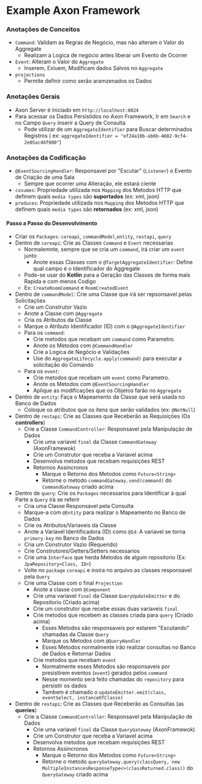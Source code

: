# Example Axon Framework

### Anotações de Conceitos

- `Command`: Validam as Regras de Negócio, mas não alteram o Valor do Aggregate
    - Realizam a Logica de negócio antes liberar um Evento de Ocorrer
- `Event`: Alteram o Valor do `Aggregate`
    - Inserem, Exluem, Modificam dados Salvos no `Aggregate`
- `projections`
    - Permite definir como serão aramzenados os Dados

### Anotações Gerais

- Axon Server é iniciado em `http://localhost:8024`
- Para acessar os Dados Persistidos no Axon Framework, Ir em `Search` e no Campo `Query` inserir a Query de Consulta
    - Pode utilizar de um `AggregateIdentifier` para Buscar determinados Registros (
      ex: `aggregateIdentifier = "ef24a10b-ab6b-4882-9cf4-2e05ac46f080"`)

### Anotações da Codificação

- `@EventSourcingHandler`: Responsavel por "Escutar" (`Listener`) o Evento de Criação de uma Sala
    - Sempre que ocorrer uma Alteração, ele estará ciente
- `cosumes`: Propriedade utilizada nos `Mapping` dos Metodos HTTP que definem quais `media types` são **suportados**
  (ex: xml, json)
- `produces`: Propriedade utilizada nos `Mapping` dos Metodos HTTP que definem quais `media types` são **retornados**
  (ex:  xml, json)

#### Passo a Passo do Desenvolvimento

- Criar os `Packages`: `coreapi`, `commandModel`,`entity`, `restapi`, `query`
- Dentro de `coreapi`: Crie as Classes `Command` e `Event` necessarias
    - Normalemnte, sempre que se cria um `command`, irá criar um `event` junto
        - Anote essas Classes com o `@TargetAggregateIdentifier`: Define qual campo é o Identificador do Aggregate
    - Pode-se usar do **Kotlin** para a Geração das Classes de forma mais Rapida e com menos Codigo
    - Ex: `CreateRoomCommand` e `RoomCreatedEvent`
- Dentro de `commandModel`: Crie uma Classe que irá ser repsonsavel pelas Solicitações
    - Crie um Construtor Vazio
    - Anote a Classe com `@Aggregate`
    - Cria os Atributos da Classe
    - Marque o Atributo Identificador (ID) com o `@AggregateIdentifier`
    - Para os `command`:
        - Crie metodos que recebam um `command` como Parametro.
        - Anote os Metodos com `@CommandHandler`
        - Crie a Logica de Negócio e Validações
        - Use do `AggregateLifecycle.apply(command)` para executar a solicitação do Comando
    - Para os `event`:
        - Crie metodos que recebam um `event` como Parametro.
        - Anote os Metodos com `@EventSourcingHandler`
        - Aplique as modificações que os Objetos farão no `Aggregate`
- Dentro de `entity`: Faça o Mapeamento da Classe que será usada no Banco de Dados
    - Coloque os atributos que os itens que serão validados (ex: `@NotNull`)
- Dentro de `restapi`: Crie as Classes que Receberão as Requisições (Os **controllers**)
    - Crie a Classe `CommandController`: Responsavel pela Manipulação de Dados
        - Crie uma variavel `final` da Classe `CommandGateway` (AxonFramewok)
        - Crie um Construtor que receba a Variavel acima
        - Desenvolva metodos que recebam requisições REST
        - Retornos Assincronos
            - Marque o Retorno dos Metodos como `Future<String>`
            - Retorne o metodo `commandGateway.send(command)` do `CommandGateway` criado acima
- Dentro de `query`: Crie os `Packages` necessarios para Identificar à qual Parte a `Query` irá se referir
    - Cria uma Classe Responsavel pela Consulta
    - Marque-a com `@Entity` para realizar o Mapeamento no Banco de Dados
    - Crie os Atributos/Variaveis da Classe
    - Anote a Variavel Identificadora (ID) como `@Id`: A variavel se torna `primary-key` no Banco de Dados
    - Cria um Construtor Vazio (Requerido)
    - Crie Construtores/Getters/Setters necessarios
    - Crie uma `Interface` que herda Metodos de algum repositorio (Ex: `JpaRepository<Class, ID>`)
    - Volte no `package` `coreapi` e insira no arquivo as classes responsavel pela `Query`
    - Crie uma Classe com o final `Projection`
        - Anote a classe com `@Component`
        - Crie uma variavel `final` da Classe `QueryUpdateEmitter` e do Repositorio (Criado acima)
        - Crie um construtor que recebe essas duas variaveis `final`
        - Crie metodos que recebem as classes criada para `query` (Criado acima)
            - Esses Metodos são responsaveis por estarem "Escutando" chamadas da Classe `Query`
            - Marque os Metodos com `@QueryHandler`
            - Esses Metodos normalmente irão realizar consultas no Banco de Dados e Retornar Dados
        - Crie metodos que recebam `event`
            - Normalmente esses Metodos são responsaveis por presistirem eventos (`event`) gerados pelos `command`
            - Nesse momento será feito chamadas do `repository` para persistir os dados
            - Tambem é chamado o `updateEmitter.emit(class, eventSelect, instanceOfClasse)`
- Dentro de `restapi`: Crie as Classes que Receberão as Consultas (as **queries**)
    - Crie a Classe `CommandController`: Responsavel pela Manipulação de Dados
        - Crie uma variavel `final` da Classe `QueryGateway` (AxonFramewok)
        - Crie um Construtor que receba a Variavel acima
        - Desenvolva metodos que recebam requisições REST
        - Retornos Assincronos
            - Marque o Retorno dos Metodos como `Future<String>`
            - Retorne o
              metodo `queryGateway.query(classQuery, new MultipleInstancesResponseType<>(classReturned.class))`
              do `QueryGateway` criado acima
